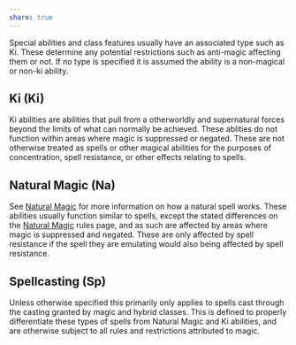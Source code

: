 ```yaml
---
share: true
---
```

Special abilities and class features usually have an associated type such as Ki. These determine any potential restrictions such as anti-magic affecting them or not. If no type is specified it is assumed the ability is a non-magical or non-ki ability.

## Ki (Ki)

Ki abilities are abilities that pull from a otherworldly and supernatural forces beyond the limits of what can normally be achieved. These ablities do not function within areas where magic is suppressed or negated. These are not otherwise treated as spells or other magical abilities for the purposes of concentration, spell resistance, or other effects relating to spells.  
## Natural Magic (Na)

See [Natural Magic](../Magic%20Rules/Natural%20Magic.md) for more information on how a natural spell works. These abilities usually function similar to spells, except the stated differences on the [Natural Magic](../Magic%20Rules/Natural%20Magic.md) rules page, and as such are affected by areas where magic is suppressed and negated. These are only affected by spell resistance if the spell they are emulating would also being affected by spell resistance.
## Spellcasting (Sp)

Unless otherwise specified this primarily only applies to spells cast through the casting granted by magic and hybrid classes. This is defined to properly differentiate these types of spells from Natural Magic and Ki abilities, and are otherwise subject to all rules and restrictions attributed to magic.